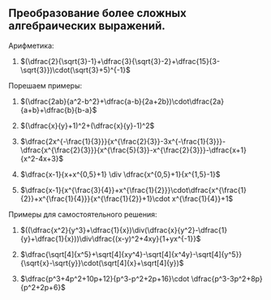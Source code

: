 ## Преобразование более сложных алгебраических выражений.

Арифметика:

1) $(\dfrac{2}{\sqrt{3}-1}+\dfrac{3}{\sqrt{3}-2}+\dfrac{15}{3-\sqrt{3}})\cdot(\sqrt{3}+5)^{-1}$

Порешаем примеры:

1) $(\dfrac{2ab}{a^2-b^2}+\dfrac{a-b}{2a+2b})\cdot\dfrac{2a}{a+b}+\dfrac{b}{b-a}$

2) $(\dfrac{x}{y}+1)^2+(\dfrac{x}{y}-1)^2$

3) $\dfrac{2x^{-\frac{1}{3}}}{x^{\frac{2}{3}}-3x^{-\frac{1}{3}}}-\dfrac{x^{\frac{2}{3}}}{x^{\frac{5}{3}}-x^{\frac{2}{3}}}-\dfrac{x+1}{x^2-4x+3}$

4) $\dfrac{x-1}{x+x^{0,5}+1} \div \dfrac{x^{0,5}+1}{x^{1,5}-1}$
   
5) $\dfrac{x-1}{x^{\frac{3}{4}}+x^{\frac{1}{2}}}\cdot\dfrac{x^{\frac{1}{2}}+x^{\frac{1}{4}}}{x^{\frac{1}{2}}+1}\cdot x^{\frac{1}{4}}+1$



Примеры для самостоятельного решения:

1) $((\dfrac{x^2}{y^3}+\dfrac{1}{x})\div(\dfrac{x}{y^2}-\dfrac{1}{y}+\dfrac{1}{x}))\div\dfrac{(x-y)^2+4xy}{1+yx^{-1}}$

2) $\dfrac{\sqrt[4]{x^5}+\sqrt[4]{xy^4}-\sqrt[4]{x^4y}-\sqrt[4]{y^5}}{\sqrt{x}-\sqrt{y}}\cdot(\sqrt[4]{x}+\sqrt[4]{y})$

3) $\dfrac{p^3+4p^2+10p+12}{p^3-p^2+2p+16}\cdot \dfrac{p^3-3p^2+8p}{p^2+2p+6}$